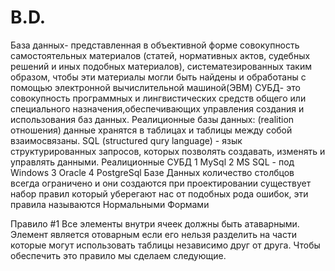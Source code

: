 # B.D.
База данных- представленная в объективной форме совокупность самостоятельных материалов (статей, нормативных актов, судебных решений и иных подобных материалов), систематезированных таким образом, чтобы эти материалы могли быть найдены и обработаны с помощью электронной вычислительной машиной(ЭВМ) 
СУБД- это совокупность программных и лингвистических средств общего или специального назначения,обеспечивающих управления создания и использования баз данных. 
Реалиционные базы данных: (realition отношения) данные хранятся в таблицах и таблицы между собой взаимосвязаны. 
SQL (structured qury language) - язык структурированных запросов, которых позволять создавать, изменять и управлять данными. 
Реалиционные СУБД
1 MySql
2 MS SQL - под Windows
3 Oracle
4 PostgreSql
Базе Данных количество столбцов всегда ограничено и они создаются при проектировании
существует набор правил который уберегают нас от подобных рода ошибок, эти правила называются Нормальными Формами

Правило #1
Все элементы внутри ячеек должны быть атаварными. Элемент является отоварным если его нельзя разделить на части которые могут использовать таблицы независимо друг от друга. 
Чтобы обеспечить это правило мы сделаем следующие. 


